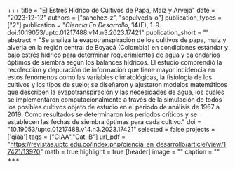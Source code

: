 +++
title = "El Estrés Hídrico de Cultivos de Papa, Maíz y Arveja"
date = "2023-12-12"
authors = ["sanchez-z", "sepulveda-o"]
publication_types = ["2"]
publication = "*Ciencia En Desarrollo*, **14**(E), 1–9. doi:10.19053/uptc.01217488.v14.n3.2023.17421"
publication_short = ""
abstract = "Se analiza la evapotranspiración de los cultivos de papa, maíz y alverja en la región central de Boyacá (Colombia) en condiciones estándar y bajo estrés hídrico para determinar requerimientos de agua y calendarios óptimos de siembra según los balances hídricos. El estudio comprendió la recolección y depuración de información que tiene mayor incidencia en estos fenómenos como las variables climatológicas, la fisiología de los cultivos y los tipos de suelo; se diseñaron y ajustaron modelos matemáticos que describen la evapotranspiración y las necesidades de agua, los cuales se implementaron computacionalmente a través de la simulación de todos los posibles cultivos objeto de estudio en el periodo de análisis de 1967 a 2019. Como resultados se determinaron los periodos críticos y se establecen las fechas de siembra óptimas para cada cultivo."
doi = "10.19053/uptc.01217488.v14.n3.2023.17421"
selected = false
projects = ['giaa']
tags = ["GIAA","Cat. B"]
url_pdf = "https://revistas.uptc.edu.co/index.php/ciencia_en_desarrollo/article/view/17421/13970"
math = true
highlight = true
[header]
image = ""
caption = ""
+++
